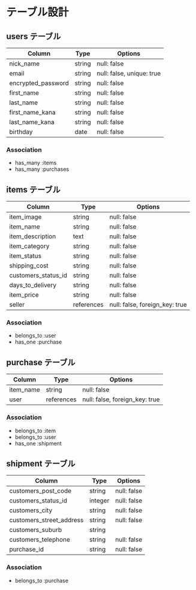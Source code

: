 # テーブル設計

## users テーブル

| Column             | Type   | Options     |
| ------------------ | ------ | ----------- |
| nick_name          | string | null: false |
| email              | string | null: false, unique: true |
| encrypted_password | string | null: false |
| first_name         | string | null: false |
| last_name          | string | null: false |
| first_name_kana    | string | null: false |
| last_name_kana     | string | null: false |
| birthday           | date   | null: false |

### Association

- has_many :items
- has_many :purchases

## items テーブル

| Column              | Type       | Options                        |
| ------------------- | ---------- | ------------------------------ |
| item_image          | string     | null: false                    |
| item_name           | string     | null: false                    |
| item_description    | text       | null: false                    |
| item_category       | string     | null: false                    |
| item_status         | string     | null: false                    |
| shipping_cost       | string     | null: false                    |
| customers_status_id | string     | null: false                    |
| days_to_delivery    | string     | null: false                    |
| item_price          | string     | null: false                    |
| seller              | references | null: false, foreign_key: true |

### Association

- belongs_to :user
- has_one    :purchase

## purchase テーブル

| Column    | Type       | Options                        |
| --------- | ---------- | ------------------------------ |
| item_name | string     | null: false                    |
| user      | references | null: false, foreign_key: true |

### Association

- belongs_to :item
- belongs_to :user
- has_one    :shipment

## shipment テーブル

| Column                   | Type       | Options                        |
| ------------------------ | ---------- | ------------------------------ |
| customers_post_code      | string     | null: false                    |
| customers_status_id      | integer    | null: false                    |
| customers_city           | string     | null: false                    |
| customers_street_address | string     | null: false                    |
| customers_suburb         | string     |                                |
| customers_telephone      | string     | null: false                    |
| purchase_id              | string     | null: false                    |


### Association

- belongs_to :purchase